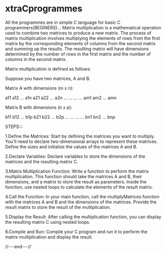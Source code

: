 # xtraCprogrammes
All the programmes are in simple C language for basic C programmers(BEGINERS)...
Matrix multiplication is a mathematical operation used to combine two matrices to produce a new matrix. The process of matrix multiplication involves multiplying the elements of rows from the first matrix by the corresponding elements of columns from the second matrix and summing up the results. The resulting matrix will have dimensions determined by the number of rows in the first matrix and the number of columns in the second matrix.

Matrix multiplication is defined as follows:

Suppose you have two matrices, A and B.

Matrix A with dimensions (m x n):

a11  a12  ...  a1n
a21  a22  ...  a2n
...  ...  ...  ...
am1  am2  ...  amn

Matrix B with dimensions (n x p):

b11  b12  ...  b1p
b21  b22  ...  b2p
...  ...  ...  ...
bn1  bn2  ...  bnp

STEPS:::

1.Define the Matrices: Start by defining the matrices you want to multiply. You'll need to declare two-dimensional arrays to represent these matrices. Define the sizes and initialize the values of the matrices A and B.

2.Declare Variables: Declare variables to store the dimensions of the matrices and the resulting matrix C.

3.Matrix Multiplication Function: Write a function to perform the matrix multiplication. This function should take the matrices A and B, their dimensions, and a matrix to store the result as parameters. Inside the function, use nested loops to calculate the elements of the result matrix.

4.Call the Function: In your main function, call the multiplyMatrices function with the matrices A and B and the dimensions of the matrices. Provide the result matrix to store the result of the multiplication.

5.Display the Result: After calling the multiplication function, you can display the resulting matrix C using nested loops.

6.Compile and Run: Compile your C program and run it to perform the matrix multiplication and display the result.

//---end---//
